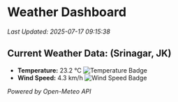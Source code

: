 
# Weather Dashboard

_Last Updated: 2025-07-17 09:15:38_

## Current Weather Data: (Srinagar, JK)
- **Temperature:** 23.2 °C ![Temperature Badge](https://img.shields.io/badge/Temperature-Medium%20Temp-green)
- **Wind Speed:** 4.3 km/h ![Wind Speed Badge](https://img.shields.io/badge/Wind%20Speed-Light%20Wind-blue)

*Powered by Open-Meteo API*
